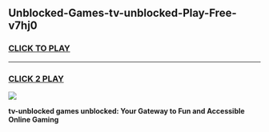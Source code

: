 
## Unblocked-Games-tv-unblocked-Play-Free-v7hj0
<h3>
<a href="https://premium76.site?title=tv-unblocked&ref=19M">CLICK TO PLAY</a></h3>
<hr>

<h3>
<a href="https://premium76.site?title=tv-unblocked&ref=19M">CLICK 2 PLAY</a>
  
</h3>

<a href="https://premium76.site?title=tv-unblocked&ref=19M"><img src="https://clearcache.store/games.png"></a>


**tv-unblocked games unblocked: Your Gateway to Fun and Accessible Online Gaming**
